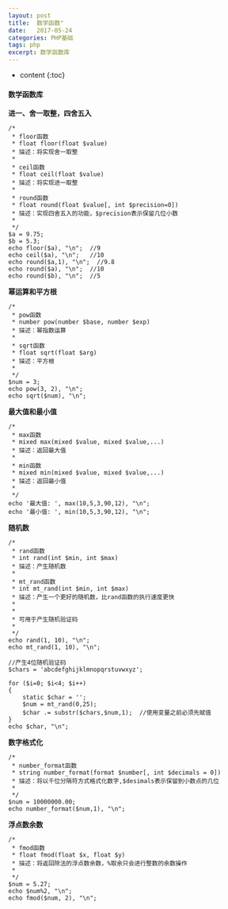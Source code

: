 ```yaml
---
layout: post
title:  数学函数"
date:   2017-05-24
categories: PHP基础
tags: php
excerpt: 数学函数库
---
```


* content
{:toc}

#### 数学函数库

**进一、舍一取整，四舍五入**

    /*
     * floor函数
     * float floor(float $value)
     * 描述：将实现舍一取整
     *
     * ceil函数
     * float ceil(float $value)
     * 描述：将实现进一取整
     *
     * round函数
     * float round(float $value[, int $precision=0])
     * 描述：实现四舍五入的功能，$precision表示保留几位小数
     *
     */
    $a = 9.75;
    $b = 5.3;
    echo floor($a), "\n";  //9
    echo ceil($a), "\n";   //10
    echo round($a,1), "\n";  //9.8
    echo round($a), "\n";  //10
    echo round($b), "\n";  //5

**幂运算和平方根**

    /*
     * pow函数
     * number pow(number $base, number $exp)
     * 描述：幂指数运算
     *
     * sqrt函数
     * float sqrt(float $arg)
     * 描述：平方根
     *
     */
    $num = 3;
    echo pow(3, 2), "\n";
    echo sqrt($num), "\n";

**最大值和最小值**

    /*
     * max函数
     * mixed max(mixed $value, mixed $value,...)
     * 描述：返回最大值
     *
     * min函数
     * mixed min(mixed $value, mixed $value,...)
     * 描述：返回最小值
     *
     */
    echo '最大值: ', max(10,5,3,90,12), "\n";
    echo '最小值: ', min(10,5,3,90,12), "\n";

**随机数**

    /*
     * rand函数
     * int rand(int $min, int $max)
     * 描述：产生随机数
     *
     * mt_rand函数
     * int mt_rand(int $min, int $max)
     * 描述：产生一个更好的随机数，比rand函数的执行速度更快
     *
     *
     * 可用于产生随机验证码
     *
     */
    echo rand(1, 10), "\n";
    echo mt_rand(1, 10), "\n";
    
    //产生4位随机验证码
    $chars = 'abcdefghijklmnopqrstuvwxyz';
    
    for ($i=0; $i<4; $i++)
    {
        static $char = '';
        $num = mt_rand(0,25);
        $char .= substr($chars,$num,1);  //使用变量之前必须先赋值
    }
    echo $char, "\n";

**数字格式化**

    /*
     * number_format函数
     * string number_format(format $number[, int $decimals = 0])
     * 描述：将以千位分隔符方式格式化数字,$desimals表示保留到小数点的几位
     *
     */
    $num = 10000000.00;
    echo number_format($num,1), "\n";

**浮点数余数**

    /*
     * fmod函数
     * float fmod(float $x, float $y)
     * 描述：将返回除法的浮点数余数，%取余只会进行整数的余数操作
     *
     */
    $num = 5.27;
    echo $num%2, "\n";
    echo fmod($num, 2), "\n";
